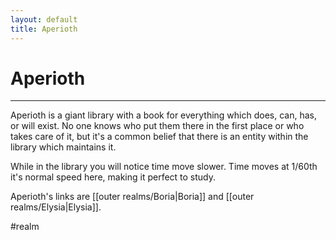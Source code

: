 ```yaml
---
layout: default
title: Aperioth
---
```


# Aperioth

---

Aperioth is a giant library with a book for everything which does, can, has, or will exist. No one knows who put them there in the first place or who takes care of it, but it's a common belief that there is an entity within the library which maintains it.

While in the library you will notice time move slower. Time moves at 1/60th it's normal speed here, making it perfect to study.

Aperioth's links are [[outer realms/Boria|Boria]] and [[outer realms/Elysia|Elysia]].

#realm
